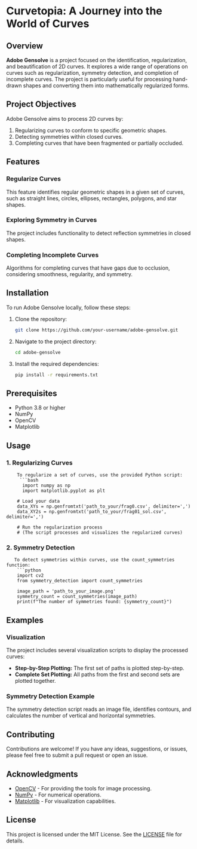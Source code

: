# Curvetopia: A Journey into the World of Curves

## Overview

**Adobe Gensolve** is a project focused on the identification, regularization, and beautification of 2D curves. It explores a wide range of operations on curves such as regularization, symmetry detection, and completion of incomplete curves. The project is particularly useful for processing hand-drawn shapes and converting them into mathematically regularized forms.

## Project Objectives

Adobe Gensolve aims to process 2D curves by:
1. Regularizing curves to conform to specific geometric shapes.
2. Detecting symmetries within closed curves.
3. Completing curves that have been fragmented or partially occluded.

## Features

### Regularize Curves

This feature identifies regular geometric shapes in a given set of curves, such as straight lines, circles, ellipses, rectangles, polygons, and star shapes.

### Exploring Symmetry in Curves

The project includes functionality to detect reflection symmetries in closed shapes.

### Completing Incomplete Curves

Algorithms for completing curves that have gaps due to occlusion, considering smoothness, regularity, and symmetry.

## Installation

To run Adobe Gensolve locally, follow these steps:

1. Clone the repository:
   ```bash
   git clone https://github.com/your-username/adobe-gensolve.git
2. Navigate to the project directory:
   ```bash
   cd adobe-gensolve
3. Install the required dependencies:
   ```bash
   pip install -r requirements.txt

   
## Prerequisites
- Python 3.8 or higher
- NumPy
- OpenCV
- Matplotlib



## Usage

### 1. Regularizing Curves

        To regularize a set of curves, use the provided Python script:
         ```bash
          import numpy as np
          import matplotlib.pyplot as plt

        # Load your data
        data_XYs = np.genfromtxt('path_to_your/frag0.csv', delimiter=',')
        data_XY2s = np.genfromtxt('path_to_your/frag01_sol.csv', delimiter=',')

        # Run the regularization process
        # (The script processes and visualizes the regularized curves)

### 2. Symmetry Detection

       To detect symmetries within curves, use the count_symmetries function:
        ```python
        import cv2
        from symmetry_detection import count_symmetries

        image_path = 'path_to_your_image.png'
        symmetry_count = count_symmetries(image_path)
        print(f"The number of symmetries found: {symmetry_count}")

## Examples

### Visualization

The project includes several visualization scripts to display the processed curves:

- **Step-by-Step Plotting:** The first set of paths is plotted step-by-step.
- **Complete Set Plotting:** All paths from the first and second sets are plotted together.

### Symmetry Detection Example

The symmetry detection script reads an image file, identifies contours, and calculates the number of vertical and horizontal symmetries.

## Contributing

Contributions are welcome! If you have any ideas, suggestions, or issues, please feel free to submit a pull request or open an issue.

## Acknowledgments

- [OpenCV](https://opencv.org/) - For providing the tools for image processing.
- [NumPy](https://numpy.org/) - For numerical operations.
- [Matplotlib](https://matplotlib.org/) - For visualization capabilities.


## License

This project is licensed under the MIT License. See the [LICENSE](LICENSE) file for details.








